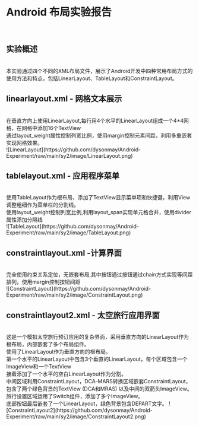 
<h1>Android 布局实验报告</h1></br>
<h2>实验概述</h2></br>
本实验通过四个不同的XML布局文件，展示了Android开发中四种常用布局方式的使用方法和特点，包括LinearLayout、TableLayout和ConstraintLayout。</br>
<h2>linearlayout.xml - 网格文本展示</h2></br>
在垂直方向上使用LinearLayout,每行用4个水平的LinearLayout组成一个4*4网格，在网格中添加16个TextView</br>
通过layout_weight属性控制列宽比例，使用margin控制元素间距，利用多重嵌套实现网格效果。</br>
![LinearLayout](https://github.com/dysonmay/Android-Experiment/raw/main/sy2/image/LinearLayout.png)
<h2>tablelayout.xml - 应用程序菜单</h2></br>
使用TableLayout作为根布局，添加了TextView显示菜单项和快捷键，利用View调整粗细作为菜单栏的分割线。</br>
使用layout_weight控制列宽比例,利用layout_span实现单元格合并，使用divider属性添加分隔线</br>
![TableLayout](https://github.com/dysonmay/Android-Experiment/raw/main/sy2/image/TableLayout.png)
<h2>constraintlayout.xml -计算界面</h2></br>
完全使用约束关系定位，无嵌套布局,其中按钮通过按钮通过chain方式实现等间距排列，使用margin控制按钮间距</br>
![ConstraintLayout](https://github.com/dysonmay/Android-Experiment/raw/main/sy2/image/ConstraintLayout.png)
<h2>constraintlayout2.xml - 太空旅行应用界面</h2></br>
这是一个模拟太空旅行预订应用的复杂界面，采用垂直方向的LinearLayout作为根布局，内部嵌套了多个布局组件。</br>
使用了LinearLayout作为垂直方向的根布局。</br>
第一个水平的LinearLayout中包含3个垂直的LinearLayout，每个区域包含一个ImageView和一个TextView</br>
接着添加了一个水平的空白LinearLayout作为分割。</br>
中间区域利用ConstraintLayout，DCA-MARS转换区域嵌套ConstraintLayout，包含了两个绿色背景的TextView (DCA和MRAS)
以及中间的双箭头ImageView。</br>
旅行设置区域运用了Switch组件，添加了多个ImageView。</br>
底部按钮最后嵌套了一个LinearLayout，绿色背景包含DEPART文字。
![ConstraintLayout2](https://github.com/dysonmay/Android-Experiment/raw/main/sy2/image/ConstraintLayout2.png)
